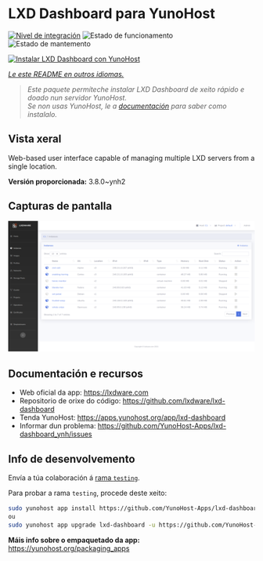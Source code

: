 <!--
NOTA: Este README foi creado automáticamente por <https://github.com/YunoHost/apps/tree/master/tools/readme_generator>
NON debe editarse manualmente.
-->

# LXD Dashboard para YunoHost

[![Nivel de integración](https://dash.yunohost.org/integration/lxd-dashboard.svg)](https://dash.yunohost.org/appci/app/lxd-dashboard) ![Estado de funcionamento](https://ci-apps.yunohost.org/ci/badges/lxd-dashboard.status.svg) ![Estado de mantemento](https://ci-apps.yunohost.org/ci/badges/lxd-dashboard.maintain.svg)

[![Instalar LXD Dashboard con YunoHost](https://install-app.yunohost.org/install-with-yunohost.svg)](https://install-app.yunohost.org/?app=lxd-dashboard)

*[Le este README en outros idiomas.](./ALL_README.md)*

> *Este paquete permíteche instalar LXD Dashboard de xeito rápido e doado nun servidor YunoHost.*  
> *Se non usas YunoHost, le a [documentación](https://yunohost.org/install) para saber como instalalo.*

## Vista xeral

Web-based user interface capable of managing multiple LXD servers from a single location.


**Versión proporcionada:** 3.8.0~ynh2

## Capturas de pantalla

![Captura de pantalla de LXD Dashboard](./doc/screenshots/screenshot01.png)

## Documentación e recursos

- Web oficial da app: <https://lxdware.com>
- Repositorio de orixe do código: <https://github.com/lxdware/lxd-dashboard>
- Tenda YunoHost: <https://apps.yunohost.org/app/lxd-dashboard>
- Informar dun problema: <https://github.com/YunoHost-Apps/lxd-dashboard_ynh/issues>

## Info de desenvolvemento

Envía a túa colaboración á [rama `testing`](https://github.com/YunoHost-Apps/lxd-dashboard_ynh/tree/testing).

Para probar a rama `testing`, procede deste xeito:

```bash
sudo yunohost app install https://github.com/YunoHost-Apps/lxd-dashboard_ynh/tree/testing --debug
ou
sudo yunohost app upgrade lxd-dashboard -u https://github.com/YunoHost-Apps/lxd-dashboard_ynh/tree/testing --debug
```

**Máis info sobre o empaquetado da app:** <https://yunohost.org/packaging_apps>
